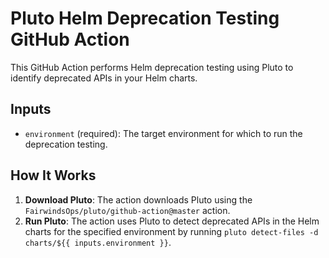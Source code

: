 # Pluto Helm Deprecation Testing GitHub Action

This GitHub Action performs Helm deprecation testing using Pluto to identify deprecated APIs in your Helm charts.

## Inputs

- `environment` (required): The target environment for which to run the deprecation testing.

## How It Works

1. **Download Pluto**: The action downloads Pluto using the `FairwindsOps/pluto/github-action@master` action.
2. **Run Pluto**: The action uses Pluto to detect deprecated APIs in the Helm charts for the specified environment by running `pluto detect-files -d charts/${{ inputs.environment }}`.